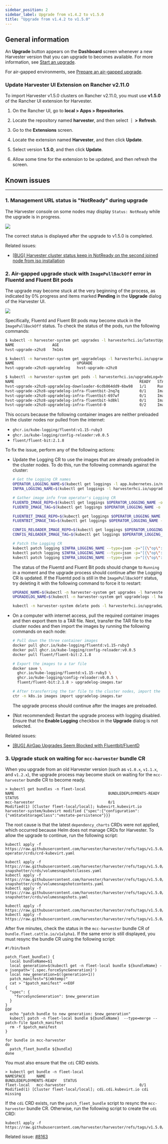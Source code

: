 ```yaml
---
sidebar_position: 2
sidebar_label: Upgrade from v1.4.2 to v1.5.0
title: "Upgrade from v1.4.2 to v1.5.0"
---
```


<head>
  <link rel="canonical" href="https://docs.harvesterhci.io/v1.4/upgrade/v1-4-2-to-v1-5-0"/>
</head>

## General information

An **Upgrade** button appears on the **Dashboard** screen whenever a new Harvester version that you can upgrade to becomes available. For more information, see [Start an upgrade](./automatic.md#start-an-upgrade).

For air-gapped environments, see [Prepare an air-gapped upgrade](./automatic.md#prepare-an-air-gapped-upgrade).

### Update Harvester UI Extension on Rancher v2.11.0

To import Harvester v1.5.0 clusters on Rancher v2.11.0, you must use **v1.5.0** of the Rancher UI extension for Harvester.


1. On the Rancher UI, go to **local > Apps > Repositories**.

1. Locate the repository named **harvester**, and then select **⋮ > Refresh**.

1. Go to the **Extensions** screen.

1. Locate the extension named **Harvester**, and then click **Update**.

1. Select version **1.5.0**, and then click **Update**.

1. Allow some time for the extension to be updated, and then refresh the screen.

## Known issues

---

### 1. Management URL status is "NotReady" during upgrade

The Harvester console on some nodes may display `Status: NotReady` while the upgrade is in progress.

![](/img/v1.4/upgrade/cluster-management-url-not-ready.png)

The correct status is displayed after the upgrade to v1.5.0 is completed.

Related issues:
  - [[BUG] Harvester cluster status keep in NotReady on the second joined node from iso installation](https://github.com/harvester/harvester/issues/7963)

### 2. Air-gapped upgrade stuck with `ImagePullBackOff` error in Fluentd and Fluent Bit pods

The upgrade may become stuck at the very beginning of the process, as indicated by 0% progress and items marked **Pending** in the **Upgrade** dialog of the Harvester UI.

![](/img/v1.5/upgrade/upgrade-dialog-with-empty-status.png)

Specifically, Fluentd and Fluent Bit pods may become stuck in the `ImagePullBackOff` status. To check the status of the pods, run the following commands:

```bash
$ kubectl -n harvester-system get upgrades -l harvesterhci.io/latestUpgrade=true
NAME                 AGE
hvst-upgrade-x2hz8   7m14s

$ kubectl -n harvester-system get upgradelogs -l harvesterhci.io/upgrade=hvst-upgrade-x2hz8
NAME                            UPGRADE
hvst-upgrade-x2hz8-upgradelog   hvst-upgrade-x2hz8

$ kubectl -n harvester-system get pods -l harvesterhci.io/upgradeLog=hvst-upgrade-x2hz8-upgradelog
NAME                                                        READY   STATUS             RESTARTS   AGE
hvst-upgrade-x2hz8-upgradelog-downloader-6cdb864dd9-6bw98   1/1     Running            0          7m7s
hvst-upgrade-x2hz8-upgradelog-infra-fluentbit-2nq7q         0/1     ImagePullBackOff   0          7m42s
hvst-upgrade-x2hz8-upgradelog-infra-fluentbit-697wf         0/1     ImagePullBackOff   0          7m42s
hvst-upgrade-x2hz8-upgradelog-infra-fluentbit-kd8kl         0/1     ImagePullBackOff   0          7m42s
hvst-upgrade-x2hz8-upgradelog-infra-fluentd-0               0/2     ImagePullBackOff   0          7m42s
```

This occurs because the following container images are neither preloaded in the cluster nodes nor pulled from the internet:

- `ghcr.io/kube-logging/fluentd:v1.15-ruby3`
- `ghcr.io/kube-logging/config-reloader:v0.0.5`
- `fluent/fluent-bit:2.1.8`

To fix the issue, perform any of the following actions:

- Update the Logging CR to use the images that are already preloaded in the cluster nodes. To do this, run the following commands against the cluster:

  ```bash
  # Get the Logging CR names
  OPERATOR_LOGGING_NAME=$(kubectl get loggings -l app.kubernetes.io/name=rancher-logging -o jsonpath="{.items[0].metadata.name}")
  INFRA_LOGGING_NAME=$(kubectl get loggings -l harvesterhci.io/upgradeLogComponent=infra -o jsonpath="{.items[0].metadata.name}")

  # Gather image info from operator's Logging CR
  FLUENTD_IMAGE_REPO=$(kubectl get loggings $OPERATOR_LOGGING_NAME -o jsonpath="{.spec.fluentd.image.repository}")
  FLUENTD_IMAGE_TAG=$(kubectl get loggings $OPERATOR_LOGGING_NAME -o jsonpath="{.spec.fluentd.image.tag}")

  FLUENTBIT_IMAGE_REPO=$(kubectl get loggings $OPERATOR_LOGGING_NAME -o jsonpath="{.spec.fluentbit.image.repository}")
  FLUENTBIT_IMAGE_TAG=$(kubectl get loggings $OPERATOR_LOGGING_NAME -o jsonpath="{.spec.fluentbit.image.tag}")

  CONFIG_RELOADER_IMAGE_REPO=$(kubectl get loggings $OPERATOR_LOGGING_NAME -o jsonpath="{.spec.fluentd.configReloaderImage.repository}")
  CONFIG_RELOADER_IMAGE_TAG=$(kubectl get loggings $OPERATOR_LOGGING_NAME -o jsonpath="{.spec.fluentd.configReloaderImage.tag}")

  # Patch the Logging CR
  kubectl patch logging $INFRA_LOGGING_NAME --type=json -p="[{\"op\":\"replace\",\"path\":\"/spec/fluentbit/image\",\"value\":{\"repository\":\"$FLUENTBIT_IMAGE_REPO\",\"tag\":\"$FLUENTBIT_IMAGE_TAG\"}}]"
  kubectl patch logging $INFRA_LOGGING_NAME --type=json -p="[{\"op\":\"replace\",\"path\":\"/spec/fluentd/image\",\"value\":{\"repository\":\"$FLUENTD_IMAGE_REPO\",\"tag\":\"$FLUENTD_IMAGE_TAG\"}}]"
  kubectl patch logging $INFRA_LOGGING_NAME --type=json -p="[{\"op\":\"replace\",\"path\":\"/spec/fluentd/configReloaderImage\",\"value\":{\"repository\":\"$CONFIG_RELOADER_IMAGE_REPO\",\"tag\":\"$CONFIG_RELOADER_IMAGE_TAG\"}}]"
  ```

  The status of the Fluentd and Fluent Bit pods should change to `Running` in a moment and the upgrade process should continue after the Logging CR is updated. If the Fluentd pod is still in the `ImagePullBackOff` status, try deleting it with the following command to force it to restart:

  ```bash
  UPGRADE_NAME=$(kubectl -n harvester-system get upgrades -l harvesterhci.io/latestUpgrade=true -o jsonpath='{.items[0].metadata.name}')
  UPGRADELOG_NAME=$(kubectl -n harvester-system get upgradelogs -l harvesterhci.io/upgrade=$UPGRADE_NAME -o jsonpath='{.items[0].metadata.name}')

  kubectl -n harvester-system delete pods -l harvesterhci.io/upgradeLog=$UPGRADELOG_NAME,harvesterhci.io/upgradeLogComponent=aggregator
  ```

- On a computer with internet access, pull the required container images and then export them to a TAR file. Next, transfer the TAR file to the cluster nodes and then import the images by running the following commands on each node:

  ```bash
  # Pull down the three container images
  docker pull ghcr.io/kube-logging/fluentd:v1.15-ruby3
  docker pull ghcr.io/kube-logging/config-reloader:v0.0.5
  docker pull fluent/fluent-bit:2.1.8

  # Export the images to a tar file
  docker save \
    ghcr.io/kube-logging/fluentd:v1.15-ruby3 \
    ghcr.io/kube-logging/config-reloader:v0.0.5 \
    fluent/fluent-bit:2.1.8 > upgradelog-images.tar

  # After transferring the tar file to the cluster nodes, import the images (need to be run on each node)
  ctr -n k8s.io images import upgradelog-images.tar
  ```

  The upgrade process should continue after the images are preloaded.

- (Not recommended) Restart the upgrade process with logging disabled. Ensure that the **Enable Logging** checkbox in the **Upgrade** dialog is not selected.

Related issues:
- [[BUG] AirGap Upgrades Seem Blocked with Fluentbit/FluentD](https://github.com/harvester/harvester/issues/7955)

### 3. Upgrade stuck on waiting for `mcc-harvester` bundle CR

When you upgrade from an old Harvester version (such as `v1.0.x`, `v1.1.x`, and `v1.2.x`), the upgrade process may become stuck on waiting for the `mcc-harvester` bundle CR to become ready.

```shell
> kubectl get bundles -n fleet-local
NAME                                          BUNDLEDEPLOYMENTS-READY   STATUS
mcc-harvester                                 0/1                       Modified(1) [Cluster fleet-local/local]; kubevirt.kubevirt.io harvester-system/kubevirt modified {"spec":{"configuration":{"vmStateStorageClass":"vmstate-persistence"}}}
```

The root cause is that the latest `dependency_charts` CRDs were not applied, which occurred because Helm does not manage CRDs for Harvester. To allow the upgrade to continue, run the following script:

```shell
kubectl apply -f https://raw.githubusercontent.com/harvester/harvester/refs/tags/v1.5.0/deploy/charts/harvester/dependency_charts/kubevirt-operator/crds/crd-kubevirt.yaml

kubectl apply -f https://raw.githubusercontent.com/harvester/harvester/refs/tags/v1.5.0/deploy/charts/harvester/dependency_charts/csi-snapshotter/crds/volumesnapshotclasses.yaml
kubectl apply -f https://raw.githubusercontent.com/harvester/harvester/refs/tags/v1.5.0/deploy/charts/harvester/dependency_charts/csi-snapshotter/crds/volumesnapshotcontents.yaml
kubectl apply -f https://raw.githubusercontent.com/harvester/harvester/refs/tags/v1.5.0/deploy/charts/harvester/dependency_charts/csi-snapshotter/crds/volumesnapshots.yaml

kubectl apply -f https://raw.githubusercontent.com/harvester/harvester/refs/tags/v1.5.0/deploy/charts/harvester/dependency_charts/whereabouts/crds/whereabouts.cni.cncf.io_ippools.yaml
kubectl apply -f https://raw.githubusercontent.com/harvester/harvester/refs/tags/v1.5.0/deploy/charts/harvester/dependency_charts/whereabouts/crds/whereabouts.cni.cncf.io_overlappingrangeipreservations.yaml
```

After five minutes, check the status in the `mcc-harvester` bundle CR of `bundle.fleet.cattle.io/v1alpha1`. If the same error is still displayed, you must resync the bundle CR using the following script:

```shell
#!/bin/bash

patch_fleet_bundle() {
  local bundleName=$1
  local generation=$(kubectl get -n fleet-local bundle ${bundleName} -o jsonpath='{.spec.forceSyncGeneration}')
  local new_generation=$((generation+1))
  patch_manifest="$(mktemp)"
  cat > "$patch_manifest" <<EOF
{
  "spec": {
    "forceSyncGeneration": $new_generation
  }
}
EOF
  echo "patch bundle to new generation: $new_generation"
  kubectl patch -n fleet-local bundle ${bundleName}  --type=merge --patch-file $patch_manifest
  rm -f $patch_manifest
}

for bundle in mcc-harvester
do
  patch_fleet_bundle ${bundle}
done
```

You must also ensure that the `cdi` CRD exists.

```shell
> kubectl get bundle -n fleet-local
NAMESPACE     NAME                                          BUNDLEDEPLOYMENTS-READY   STATUS
fleet-local   mcc-harvester                                 0/1                       Modified(1) [Cluster fleet-local/local]; cdi.cdi.kubevirt.io cdi missing
```

If the `cdi` CRD exists, run the `patch_fleet_bundle` script to resync the `mcc-harvester` bundle CR. Otherwise, run the following script to create the `cdi` CRD:

  ```shell
  kubectl apply -f https://raw.githubusercontent.com/harvester/harvester/refs/tags/v1.5.0/deploy/charts/harvester/dependency_charts/cdi/crds/cdi.yaml
  ```

Related issue: [#8163](https://github.com/harvester/harvester/issues/8163)
